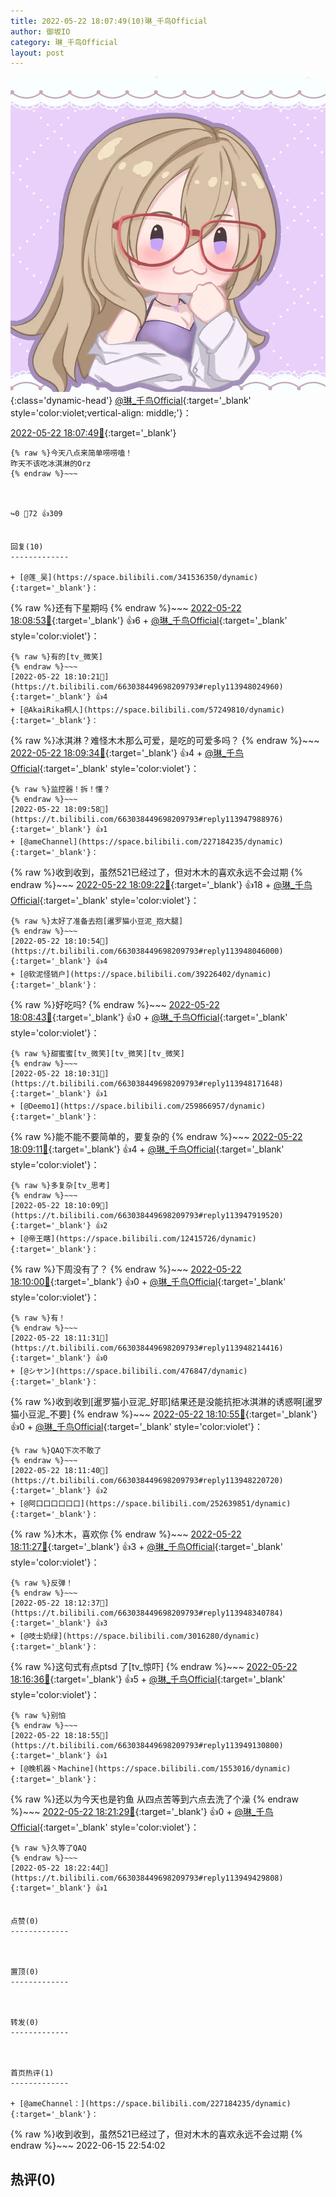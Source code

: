 ```yaml
---
title: 2022-05-22 18:07:49(10)琳_千鸟Official
author: 御坂IO
category: 琳_千鸟Official
layout: post
---
```


![img](/images/c0a88f85ebd0d056f37b114e0748e69556c8b488.jpg){:class='dynamic-head'}
[@琳_千鸟Official](https://space.bilibili.com/1620923329/dynamic){:target='_blank' style='color:violet;vertical-align: middle;'}：

[2022-05-22 18:07:49🔗](https://t.bilibili.com/663038449698209793){:target='_blank'}

~~~
{% raw %}今天八点来简单唠唠嗑！
昨天不该吃冰淇淋的Orz
{% endraw %}~~~



↪️0 💬72 👍309


回复(10)
-------------

+ [@莲_吴](https://space.bilibili.com/341536350/dynamic){:target='_blank'}：
~~~
{% raw %}还有下星期吗
{% endraw %}~~~
[2022-05-22 18:08:53🔗](https://t.bilibili.com/663038449698209793#reply113947808192){:target='_blank'} 👍6
    + [@琳_千鸟Official](https://space.bilibili.com/1620923329/dynamic){:target='_blank' style='color:violet'}：
~~~
{% raw %}有的[tv_微笑]
{% endraw %}~~~
[2022-05-22 18:10:21🔗](https://t.bilibili.com/663038449698209793#reply113948024960){:target='_blank'} 👍4
+ [@AkaiRika桐人](https://space.bilibili.com/57249810/dynamic){:target='_blank'}：
~~~
{% raw %}冰淇淋？难怪木木那么可爱，是吃的可爱多吗？
{% endraw %}~~~
[2022-05-22 18:09:34🔗](https://t.bilibili.com/663038449698209793#reply113947834784){:target='_blank'} 👍4
    + [@琳_千鸟Official](https://space.bilibili.com/1620923329/dynamic){:target='_blank' style='color:violet'}：
~~~
{% raw %}监控器！拆！懂？
{% endraw %}~~~
[2022-05-22 18:09:58🔗](https://t.bilibili.com/663038449698209793#reply113947988976){:target='_blank'} 👍1
+ [@ameChannel](https://space.bilibili.com/227184235/dynamic){:target='_blank'}：
~~~
{% raw %}收到收到，虽然521已经过了，但对木木的喜欢永远不会过期
{% endraw %}~~~
[2022-05-22 18:09:22🔗](https://t.bilibili.com/663038449698209793#reply113947890064){:target='_blank'} 👍18
    + [@琳_千鸟Official](https://space.bilibili.com/1620923329/dynamic){:target='_blank' style='color:violet'}：
~~~
{% raw %}太好了准备去抱[暹罗猫小豆泥_抱大腿]
{% endraw %}~~~
[2022-05-22 18:10:54🔗](https://t.bilibili.com/663038449698209793#reply113948046000){:target='_blank'} 👍4
+ [@软泥怪销户](https://space.bilibili.com/39226402/dynamic){:target='_blank'}：
~~~
{% raw %}好吃吗?
{% endraw %}~~~
[2022-05-22 18:08:43🔗](https://t.bilibili.com/663038449698209793#reply113947935552){:target='_blank'} 👍0
    + [@琳_千鸟Official](https://space.bilibili.com/1620923329/dynamic){:target='_blank' style='color:violet'}：
~~~
{% raw %}甜蜜蜜[tv_微笑][tv_微笑][tv_微笑]
{% endraw %}~~~
[2022-05-22 18:10:31🔗](https://t.bilibili.com/663038449698209793#reply113948171648){:target='_blank'} 👍1
+ [@Deemo1](https://space.bilibili.com/259866957/dynamic){:target='_blank'}：
~~~
{% raw %}能不能不要简单的，要复杂的
{% endraw %}~~~
[2022-05-22 18:09:11🔗](https://t.bilibili.com/663038449698209793#reply113947955312){:target='_blank'} 👍4
    + [@琳_千鸟Official](https://space.bilibili.com/1620923329/dynamic){:target='_blank' style='color:violet'}：
~~~
{% raw %}多复杂[tv_思考]
{% endraw %}~~~
[2022-05-22 18:10:09🔗](https://t.bilibili.com/663038449698209793#reply113947919520){:target='_blank'} 👍2
+ [@帝王瞎](https://space.bilibili.com/12415726/dynamic){:target='_blank'}：
~~~
{% raw %}下周没有了？
{% endraw %}~~~
[2022-05-22 18:10:00🔗](https://t.bilibili.com/663038449698209793#reply113947990768){:target='_blank'} 👍0
    + [@琳_千鸟Official](https://space.bilibili.com/1620923329/dynamic){:target='_blank' style='color:violet'}：
~~~
{% raw %}有！
{% endraw %}~~~
[2022-05-22 18:11:31🔗](https://t.bilibili.com/663038449698209793#reply113948214416){:target='_blank'} 👍0
+ [@シヤン](https://space.bilibili.com/476847/dynamic){:target='_blank'}：
~~~
{% raw %}收到收到[暹罗猫小豆泥_好耶]结果还是没能抗拒冰淇淋的诱惑啊[暹罗猫小豆泥_不要]
{% endraw %}~~~
[2022-05-22 18:10:55🔗](https://t.bilibili.com/663038449698209793#reply113948046720){:target='_blank'} 👍0
    + [@琳_千鸟Official](https://space.bilibili.com/1620923329/dynamic){:target='_blank' style='color:violet'}：
~~~
{% raw %}QAQ下次不敢了
{% endraw %}~~~
[2022-05-22 18:11:40🔗](https://t.bilibili.com/663038449698209793#reply113948220720){:target='_blank'} 👍2
+ [@阿口口口口口口](https://space.bilibili.com/252639851/dynamic){:target='_blank'}：
~~~
{% raw %}木木，喜欢你
{% endraw %}~~~
[2022-05-22 18:11:27🔗](https://t.bilibili.com/663038449698209793#reply113948066896){:target='_blank'} 👍3
    + [@琳_千鸟Official](https://space.bilibili.com/1620923329/dynamic){:target='_blank' style='color:violet'}：
~~~
{% raw %}反弹！
{% endraw %}~~~
[2022-05-22 18:12:37🔗](https://t.bilibili.com/663038449698209793#reply113948340784){:target='_blank'} 👍3
+ [@吱士奶绿](https://space.bilibili.com/3016280/dynamic){:target='_blank'}：
~~~
{% raw %}这句式有点ptsd 了[tv_惊吓]
{% endraw %}~~~
[2022-05-22 18:16:36🔗](https://t.bilibili.com/663038449698209793#reply113948883184){:target='_blank'} 👍5
    + [@琳_千鸟Official](https://space.bilibili.com/1620923329/dynamic){:target='_blank' style='color:violet'}：
~~~
{% raw %}别怕
{% endraw %}~~~
[2022-05-22 18:18:55🔗](https://t.bilibili.com/663038449698209793#reply113949130800){:target='_blank'} 👍1
+ [@晚机器丶Machine](https://space.bilibili.com/1553016/dynamic){:target='_blank'}：
~~~
{% raw %}还以为今天也是钓鱼 从四点苦等到六点去洗了个澡
{% endraw %}~~~
[2022-05-22 18:21:29🔗](https://t.bilibili.com/663038449698209793#reply113949384240){:target='_blank'} 👍0
    + [@琳_千鸟Official](https://space.bilibili.com/1620923329/dynamic){:target='_blank' style='color:violet'}：
~~~
{% raw %}久等了QAQ
{% endraw %}~~~
[2022-05-22 18:22:44🔗](https://t.bilibili.com/663038449698209793#reply113949429808){:target='_blank'} 👍1


点赞(0)
-------------



置顶(0)
-------------



转发(0)
-------------



首页热评(1)
-------------

+ [@ameChannel：](https://space.bilibili.com/227184235/dynamic){:target='_blank'}：
~~~
{% raw %}收到收到，虽然521已经过了，但对木木的喜欢永远不会过期
{% endraw %}~~~
2022-06-15 22:54:02


热评(0)
-------------



